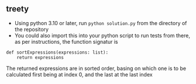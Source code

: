 ## treety
- Using python 3.10 or later, run `python solution.py` from the directory of the repository
- You could also import this into your python script to run tests from there, as per instructions, the function signatur is 
```
def sortExpressions(expressions: list):
    return expressions
```
The returned expressions are in sorted order, basing on which one is to be calculated first being at index 0, and the last at the last index